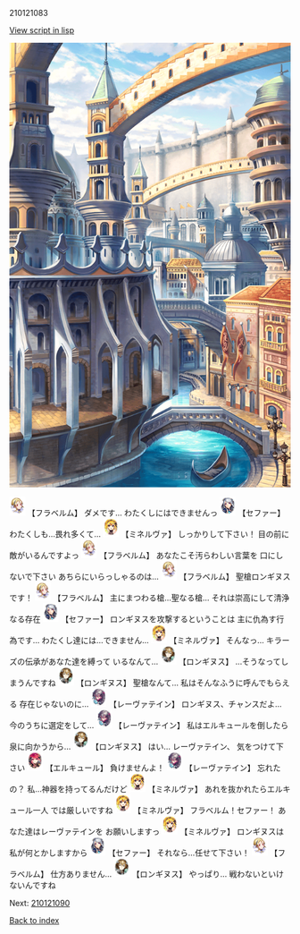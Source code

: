 210121083

[View script in lisp](../scripts/210121083.txt)

![006_town2.png](../images/backgrounds/006_town2.png)

<img src="../images/units/501611.png" alt="501611.png" height="34"/>
【フラベルム】
ダメです…
わたくしにはできませんっ

<img src="../images/units/502111.png" alt="502111.png" height="34"/>
【セファー】
わたくしも…畏れ多くて…

<img src="../images/units/5302521.png" alt="5302521.png" height="34"/>
【ミネルヴァ】
しっかりして下さい！
目の前に敵がいるんですよっ

<img src="../images/units/501611.png" alt="501611.png" height="34"/>
【フラベルム】
あなたこそ汚らわしい言葉を
口にしないで下さい
あちらにいらっしゃるのは…

<img src="../images/units/501611.png" alt="501611.png" height="34"/>
【フラベルム】
聖槍ロンギヌスです！

<img src="../images/units/501611.png" alt="501611.png" height="34"/>
【フラベルム】
主にまつわる槍…聖なる槍…
それは崇高にして清浄なる存在

<img src="../images/units/502111.png" alt="502111.png" height="34"/>
【セファー】
ロンギヌスを攻撃するということは
主に仇為す行為です…
わたくし達には…できません…

<img src="../images/units/5302521.png" alt="5302521.png" height="34"/>
【ミネルヴァ】
そんなっ…
キラーズの伝承があなた達を縛って
いるなんて…

<img src="../images/units/5300131.png" alt="5300131.png" height="34"/>
【ロンギヌス】
…そうなってしまうんですね

<img src="../images/units/5300131.png" alt="5300131.png" height="34"/>
【ロンギヌス】
聖槍なんて…
私はそんなふうに呼んでもらえる
存在じゃないのに…

<img src="../images/units/5100231.png" alt="5100231.png" height="34"/>
【レーヴァテイン】
ロンギヌス、チャンスだよ…
今のうちに選定をして…

<img src="../images/units/5100231.png" alt="5100231.png" height="34"/>
【レーヴァテイン】
私はエルキュールを倒したら
泉に向かうから…

<img src="../images/units/5300131.png" alt="5300131.png" height="34"/>
【ロンギヌス】
はい…
レーヴァテイン、
気をつけて下さい

<img src="../images/units/5202521.png" alt="5202521.png" height="34"/>
【エルキュール】
負けませんよ！

<img src="../images/units/5100231.png" alt="5100231.png" height="34"/>
【レーヴァテイン】
忘れたの？
私…神器を持ってるんだけど

<img src="../images/units/5302521.png" alt="5302521.png" height="34"/>
【ミネルヴァ】
あれを抜かれたらエルキュール一人
では厳しいですね

<img src="../images/units/5302521.png" alt="5302521.png" height="34"/>
【ミネルヴァ】
フラベルム！セファー！
あなた達はレーヴァテインを
お願いしますっ

<img src="../images/units/5302521.png" alt="5302521.png" height="34"/>
【ミネルヴァ】
ロンギヌスは私が何とかしますから

<img src="../images/units/502111.png" alt="502111.png" height="34"/>
【セファー】
それなら…任せて下さい！

<img src="../images/units/501611.png" alt="501611.png" height="34"/>
【フラベルム】
仕方ありません…

<img src="../images/units/5300131.png" alt="5300131.png" height="34"/>
【ロンギヌス】
やっぱり…
戦わないといけないんですね

Next: [210121090](210121090.md)

[Back to index](index.md)
